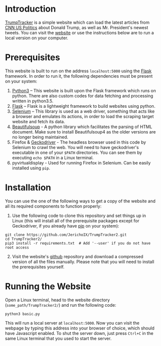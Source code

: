 # Introduction #
[TrumpTracker](http://wraith.pythonanywhere.com) is a simple website which can load the latest articles from [CNN US Politics](https://us.cnn.com/politics/) about Donald Trump, as well as Mr. President's newest tweets. You can visit the [website](http://wraith.pythonanywhere.com) or use the instructions below are to run a local version on your computer.

# Prerequisites #
This website is built to run on the address `localhost:5000` using the [Flask](http://flask.pocoo.org/) framework. In order to run it, the following dependencies must be present on your system:
1. [Python3](https://www.python.org/downloads/) – This website is built upon the Flask framework which runs on python. There are also custom codes for data fetching and processing written in python3.5.
2. [Flask](http://flask.pocoo.org/) – Flask is a lightweight framework to build websites using python. 
3. [Selenium](https://selenium-python.readthedocs.io/installation.html) – This library is used as a web driver, something that acts like a browser and emulates its actions, in order to load the scraping target website and fetch its data.
4. [Beautifulsoup](https://www.crummy.com/software/BeautifulSoup/bs4/doc/#installing-beautiful-soup) - A python library which facilitates the parsing of HTML document. Make sure to install Beautifulsoup4 as the older versions are no longer being maintained.
5. Firefox & [Geckodriver](https://github.com/mozilla/geckodriver/releases) - The headless browser used in this code by Selenium to crawl the web. You will need to have geckodriver's executable in one of your `$PATH` directories. You can see them by executing `echo $PATH` in a Linux terminal.
6. pyvirtualdisplay - Used for running Firefox in Selenium. Can be easily installed using `pip`.

# Installation #
You can use the one of the following ways to get a copy of the website and all its required components to function properly:
1. Use the following code to clone this repository and set things up in Linux (this will install all of the prerequisite packages except for Geckodriver, if you already have [pip](https://packaging.python.org/tutorials/installing-packages/#installing-from-pypi) on your system):
```
git clone https://github.com/JerichoIX/TrumpTracker2.git
cd TrumpTracker2/
pip3 install -r requirements.txt  # Add '--user' if you do not have root access
```
2. Visit the website's [github](https://github.com/JerichoIX/TrumpTracker2/) repository and download a compressed version of all the files manually. Please note that you will need to install the prerequisites yourself.

# Running the Website #
Open a Linux terminal, head to the website directory (`some_path/TrumpTracker2/`) and run the following code:
```
python3 basic.py
```
This will run a local server at `localhost:5000`. Now you can visit the webpage by typing this address into your browser of choice, which should have Javascript enabled.
To shut the server down, just press `Ctrl+C` in the same Linux terminal that you used to start the server.
